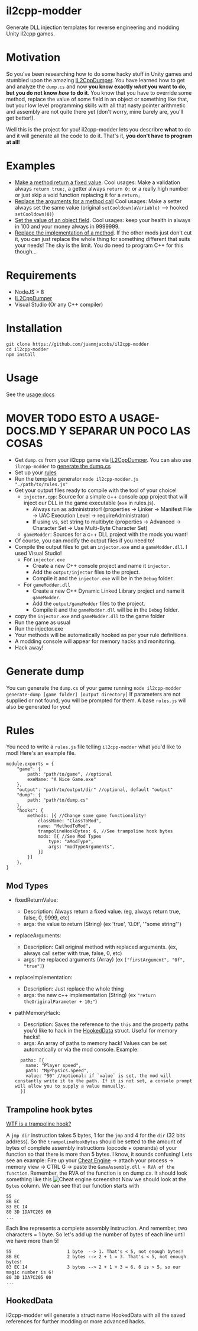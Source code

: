 # il2cpp-modder
Generate DLL injection templates for reverse engineering and modding Unity il2cpp games.

# Motivation
So you've been researching how to do some hacky stuff in Unity games and stumbled upon the amazing [IL2CppDumper](https://github.com/perfare/il2cppdumper).
You have learned how to get and analyze the `dump.cs` and now **you know exactly _what_ you want to do, but you do not know _how_ to do it**. 
You know that you have to override some method, replace the value of some field in an object or something like that, but your low level programming skills with all that nasty pointer arithmetic and assembly are not quite there yet (don't worry, mine barely are, you'll get better!).

Well this is the project for you! il2cpp-modder lets you describre **what** to do and it will generate all the code to do it. That's it, **you don't have to program at all!**

# Examples
- [Make a method return a fixed value](https://github.com/juanmjacobs/il2cpp-modder/tree/main/examples/modExamples.md#fixed-return-value). Cool usages: Make a validation always `return true;`, a getter always `return 0;` or a really high number or just skip a void function replacing it for a `return;`
- [Replace the arguments for a method call](https://github.com/juanmjacobs/il2cpp-modder/tree/main/examples/modExamples.md#replace-arguments) Cool usages: Make a setter always set the same value (original `setCooldown(aVariable)` --> hooked `setCooldown(0)`)
- [Set the value of an object field](https://github.com/juanmjacobs/il2cpp-modder/tree/main/examples/modExamples.md#path-memory-hack). Cool usages: keep your health in always in 100 and your money always in 9999999.
- [Replace the implementation of a method](https://github.com/juanmjacobs/il2cpp-modder/tree/main/examples/modExamples.md#replace-implementation). If the other mods just don't cut it, you can just replace the whole thing for something different that suits your needs! The sky is the limit. You do need to program C++ for this though...

# Requirements
- NodeJS > 8
- [IL2CppDumper](https://github.com/perfare/il2cppdumper)
- Visual Studio (Or any C++ compiler)

# Installation
```
git clone https://github.com/juanmjacobs/il2cpp-modder
cd il2cpp-modder
npm install
```

# Usage
See the [usage docs](https://github.com/juanmjacobs/il2cpp-modder/tree/main/usage-docs.md)

# MOVER TODO ESTO A USAGE-DOCS.MD Y SEPARAR UN POCO LAS COSAS
- Get `dump.cs` from your il2cpp game via [IL2CppDumper](https://github.com/perfare/il2cppdumper). You can also use `il2cpp-modder` to [generate the dump.cs](#generate-dump) 
- Set up your [rules](#rules)
- Run the template generator `node il2cpp-modder.js "./path/to/rules.js"`
- Get your output files ready to compile with the tool of your choice! 
	- `injector.cpp`: Source for a simple c++ console app project that will inject our DLL in the game executable (`exe` in rules.js). 
		- Always run as administrator! (properties -> Linker -> Manifest File -> UAC Execution Level -> requireAdministrator)
		- If using vs, set string to multibyte (properties -> Advanced -> Character Set -> Use Multi-Byte Character Set)
	- `gameModder`: Sources for a c++ DLL project with the mods you want!
- Of course, you can modify the output files if you need to!
- Compile the output files to get an `injector.exe` and a `gameModder.dll`. I used Visual Studio!
  - For `injector.exe`
    - Create a new C++ console project and name it `injector`.
    - Add the `output/injector` files to the project. 
    - Compile it and the `injector.exe` will be in the `Debug` folder.
  - For `gameModder.dll`
    - Create a new C++ Dynamic Linked Library project and name it `gameModder`.
    - Add the `output/gameModder` files to the project. 
    - Compile it and the `gameModder.dll` will be in the `Debug` folder.
- copy the `injector.exe` and `gameModder.dll` to the game folder
- Run the game as usual
- Run the injector.exe
- Your methods will be automatically hooked as per your rule definitions.
- A modding console will appear for memory hacks and monitoring. 
- Hack away!


# Generate dump
You can generate the `dump.cs` of your game running
`node il2cpp-modder generate-dump [game folder] [output directory]`
If parameters are not supplied or not found, you will be prompted for them.
A base `rules.js` will also be generated for you!

# Rules
You need to write a `rules.js` file telling `il2cpp-modder` what you'd like to mod! Here's an example file.
```
module.exports = {
	"game": {
		path: "path/to/game", //optional
		exeName: "A Nice Game.exe"
	},
	"output": "path/to/output/dir" //optional, default "output"
	"dump": { 
		path: "path/to/dump.cs"
	},
	"hooks": {
		methods: [{ //Change some game functionality!
			className: "ClassToMod",
			name: "MethodToMod",
			trampolineHookBytes: 6, //See trampoline hook bytes
			mods: [{ //See Mod Types
				type: "aModType", 
				args: "modTypeArguments",
			}]
		}]
	},
}
```
## Mod Types

- fixedReturnValue: 
	- Description: Always return a fixed value. (eg, always return true, false, 0, 9999, etc)
	- args: the value to return (String) (ex 'true', '0.0f', '"some string"')

- replaceArguments:
 	- Description: Call original method with replaced arguments. (ex, always call setter with true, false, 0, etc)
 	- args: the replaced arguments (Array) (ex `["firstArgument", "0f", "true"]`)

- replaceImplementation:
	- Description: Just replace the whole thing
	- args: the new c++ implementation (String) (ex `"return theOriginalParameter + 10;"`)

- pathMemoryHack:
  - Description: Saves the reference to the `this` and the property paths you'd like to hack in the [HookedData](#hooked-data) struct. Useful for memory hacks!
  - args: An array of paths to memory hack! Values can be set automatically or via the mod console. Example:
  ```
    paths: [{ 
      name: "Player speed",
      path: "MyPhysics.Speed",
      value: "90" //optional: if `value` is set, the mod will constantly write it to the path. If it is not set, a console prompt will allow you to supply a value manually.
    }]
  ```

## Trampoline hook bytes
[WTF is a trampoline hook?](https://stackoverflow.com/a/9336549)

A `jmp dir` instruction takes 5 bytes, 1 for the `jmp` and 4 for the `dir` (32 bits address).
So the `trampolineHookBytes` should be setted to the amount of bytes of complete assembly instructions (opcode + operands) of your function so that there is more than 5 bytes.
I know, it sounds confusing! Lets see an example:
Fire up your [Cheat Engine](https://www.cheatengine.org/downloads.php) -> attach your process -> memory view -> CTRL G -> paste the `GameAssembly.dll + RVA of the function`. Remember, the RVA of the function is on dump.cs.
It should look something like this
![Cheat engine screenshot](https://i.imgur.com/ho5aAuw.png)
Now we should look at the `Bytes` column. We can see that our function starts with
```
55
8B EC
83 EC 14
80 3D 1DA7C205 00
...
```
Each line represents a complete assembly instruction. And remember, two characters = 1 byte. 
So let's add up the number of bytes of each line until we have more than 5!
```
55                     1 byte  --> 1. That's < 5, not enough bytes!
8B EC                  2 bytes --> 2 + 1 = 3. That's < 5, not enough bytes!
83 EC 14               3 bytes --> 2 + 1 + 3 = 6. 6 is > 5, so our magic number is 6!
80 3D 1DA7C205 00
...
```

## HookedData
il2cpp-modder will generate a struct name HookedData with all the saved references for further modding or more advanced hacks.